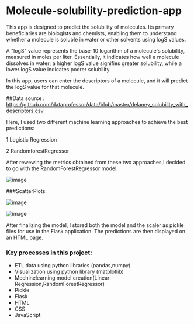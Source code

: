 # Molecule-solubility-prediction-app

This app is designed to predict the solubility of molecules. Its primary beneficiaries are biologists and chemists, enabling them to understand whether a molecule is soluble in water or other solvents using logS values.

A "logS" value represents the base-10 logarithm of a molecule's solubility, measured in moles per liter. Essentially, it indicates how well a molecule dissolves in water; a higher logS value signifies greater solubility, while a lower logS value indicates poorer solubility.

In this app, users can enter the descriptors of a molecule, and it will predict the logS value for that molecule.

##Data source : https://github.com/dataprofessor/data/blob/master/delaney_solubility_with_descriptors.csv

Here, I used two different machine learning approaches to achieve the best predictions:

1 Logistic Regression

2 RandomforestRegressor

After rewewing the metrics obtained from these two approaches,I decided to go with the RandomForestRegressor model.

![image](https://github.com/user-attachments/assets/68b026d8-085f-415b-a2a5-15432a83b856)

###ScatterPlots:

![image](https://github.com/user-attachments/assets/675c0792-3f04-4b2a-b347-38190968d1b8)

![image](https://github.com/user-attachments/assets/f7042f1b-20ae-4758-9261-c052932551b4)

After finalizing the model, I stored both the model and the scaler as pickle files for use in the Flask application. The predictions are then displayed on an HTML page.

### Key processes in this project:

* ETL data using python libraries (pandas,numpy)
* Visualization using python library (matplotlib)
* Mechinelearning model creation(Linear Regression,RandomForestRegressor)
* Pickle
* Flask
* HTML
* CSS
* JavaScript
